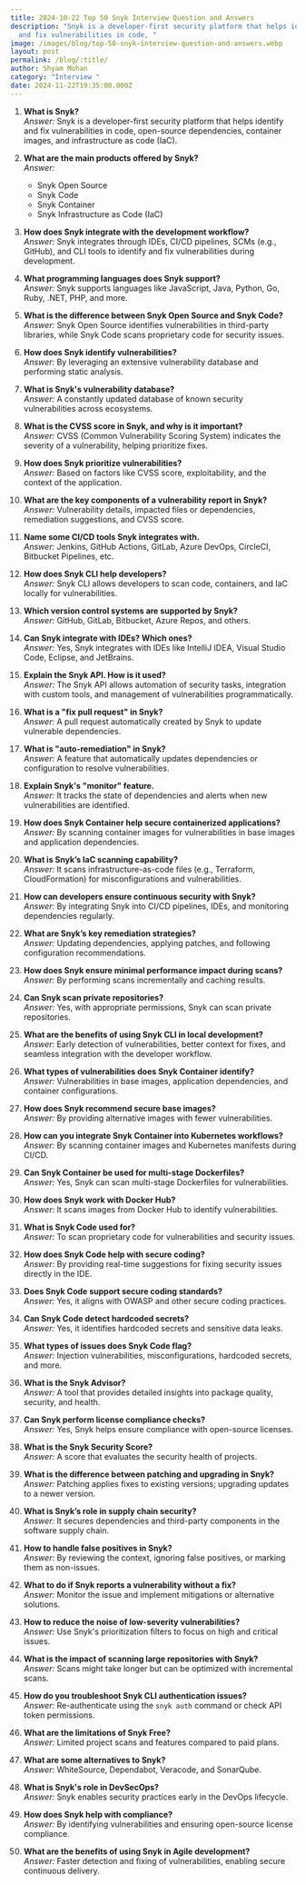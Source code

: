 ```yaml
---
title: 2024-10-22 Top 50 Snyk Interview Question and Answers
description: "Snyk is a developer-first security platform that helps identify
  and fix vulnerabilities in code, "
image: /images/blog/top-50-snyk-interview-question-and-answers.webp
layout: post
permalink: /blog/:title/
author: Shyam Mohan
category: "Interview "
date: 2024-11-22T19:35:00.000Z
---
```

1.  **What is Snyk?**  
    _Answer:_ Snyk is a developer-first security platform that helps identify and fix vulnerabilities in code, open-source dependencies, container images, and infrastructure as code (IaC).
    
2.  **What are the main products offered by Snyk?**  
    _Answer:_
    
    -   Snyk Open Source
    -   Snyk Code
    -   Snyk Container
    -   Snyk Infrastructure as Code (IaC)
3.  **How does Snyk integrate with the development workflow?**  
    _Answer:_ Snyk integrates through IDEs, CI/CD pipelines, SCMs (e.g., GitHub), and CLI tools to identify and fix vulnerabilities during development.
    
4.  **What programming languages does Snyk support?**  
    _Answer:_ Snyk supports languages like JavaScript, Java, Python, Go, Ruby, .NET, PHP, and more.
    
5.  **What is the difference between Snyk Open Source and Snyk Code?**  
    _Answer:_ Snyk Open Source identifies vulnerabilities in third-party libraries, while Snyk Code scans proprietary code for security issues.
    



6.  **How does Snyk identify vulnerabilities?**  
    _Answer:_ By leveraging an extensive vulnerability database and performing static analysis.
    
7.  **What is Snyk's vulnerability database?**  
    _Answer:_ A constantly updated database of known security vulnerabilities across ecosystems.
    
8.  **What is the CVSS score in Snyk, and why is it important?**  
    _Answer:_ CVSS (Common Vulnerability Scoring System) indicates the severity of a vulnerability, helping prioritize fixes.
    
9.  **How does Snyk prioritize vulnerabilities?**  
    _Answer:_ Based on factors like CVSS score, exploitability, and the context of the application.
    
10.  **What are the key components of a vulnerability report in Snyk?**  
    _Answer:_ Vulnerability details, impacted files or dependencies, remediation suggestions, and CVSS score.
    



11.  **Name some CI/CD tools Snyk integrates with.**  
    _Answer:_ Jenkins, GitHub Actions, GitLab, Azure DevOps, CircleCI, Bitbucket Pipelines, etc.
    
12.  **How does Snyk CLI help developers?**  
    _Answer:_ Snyk CLI allows developers to scan code, containers, and IaC locally for vulnerabilities.
    
13.  **Which version control systems are supported by Snyk?**  
    _Answer:_ GitHub, GitLab, Bitbucket, Azure Repos, and others.
    
14.  **Can Snyk integrate with IDEs? Which ones?**  
    _Answer:_ Yes, Snyk integrates with IDEs like IntelliJ IDEA, Visual Studio Code, Eclipse, and JetBrains.
    
15.  **Explain the Snyk API. How is it used?**  
    _Answer:_ The Snyk API allows automation of security tasks, integration with custom tools, and management of vulnerabilities programmatically.
    



16.  **What is a "fix pull request" in Snyk?**  
    _Answer:_ A pull request automatically created by Snyk to update vulnerable dependencies.
    
17.  **What is "auto-remediation" in Snyk?**  
    _Answer:_ A feature that automatically updates dependencies or configuration to resolve vulnerabilities.
    
18.  **Explain Snyk's "monitor" feature.**  
    _Answer:_ It tracks the state of dependencies and alerts when new vulnerabilities are identified.
    
19.  **How does Snyk Container help secure containerized applications?**  
    _Answer:_ By scanning container images for vulnerabilities in base images and application dependencies.
    
20.  **What is Snyk’s IaC scanning capability?**  
    _Answer:_ It scans infrastructure-as-code files (e.g., Terraform, CloudFormation) for misconfigurations and vulnerabilities.
    



21.  **How can developers ensure continuous security with Snyk?**  
    _Answer:_ By integrating Snyk into CI/CD pipelines, IDEs, and monitoring dependencies regularly.
    
22.  **What are Snyk’s key remediation strategies?**  
    _Answer:_ Updating dependencies, applying patches, and following configuration recommendations.
    
23.  **How does Snyk ensure minimal performance impact during scans?**  
    _Answer:_ By performing scans incrementally and caching results.
    
24.  **Can Snyk scan private repositories?**  
    _Answer:_ Yes, with appropriate permissions, Snyk can scan private repositories.
    
25.  **What are the benefits of using Snyk CLI in local development?**  
    _Answer:_ Early detection of vulnerabilities, better context for fixes, and seamless integration with the developer workflow.
    



26.  **What types of vulnerabilities does Snyk Container identify?**  
    _Answer:_ Vulnerabilities in base images, application dependencies, and container configurations.
    
27.  **How does Snyk recommend secure base images?**  
    _Answer:_ By providing alternative images with fewer vulnerabilities.
    
28.  **How can you integrate Snyk Container into Kubernetes workflows?**  
    _Answer:_ By scanning container images and Kubernetes manifests during CI/CD.
    
29.  **Can Snyk Container be used for multi-stage Dockerfiles?**  
    _Answer:_ Yes, Snyk can scan multi-stage Dockerfiles for vulnerabilities.
    
30.  **How does Snyk work with Docker Hub?**  
    _Answer:_ It scans images from Docker Hub to identify vulnerabilities.
    



31.  **What is Snyk Code used for?**  
    _Answer:_ To scan proprietary code for vulnerabilities and security issues.
    
32.  **How does Snyk Code help with secure coding?**  
    _Answer:_ By providing real-time suggestions for fixing security issues directly in the IDE.
    
33.  **Does Snyk Code support secure coding standards?**  
    _Answer:_ Yes, it aligns with OWASP and other secure coding practices.
    
34.  **Can Snyk Code detect hardcoded secrets?**  
    _Answer:_ Yes, it identifies hardcoded secrets and sensitive data leaks.
    
35.  **What types of issues does Snyk Code flag?**  
    _Answer:_ Injection vulnerabilities, misconfigurations, hardcoded secrets, and more.
    



36.  **What is the Snyk Advisor?**  
    _Answer:_ A tool that provides detailed insights into package quality, security, and health.
    
37.  **Can Snyk perform license compliance checks?**  
    _Answer:_ Yes, Snyk helps ensure compliance with open-source licenses.
    
38.  **What is the Snyk Security Score?**  
    _Answer:_ A score that evaluates the security health of projects.
    
39.  **What is the difference between patching and upgrading in Snyk?**  
    _Answer:_ Patching applies fixes to existing versions; upgrading updates to a newer version.
    
40.  **What is Snyk’s role in supply chain security?**  
    _Answer:_ It secures dependencies and third-party components in the software supply chain.
    



41.  **How to handle false positives in Snyk?**  
    _Answer:_ By reviewing the context, ignoring false positives, or marking them as non-issues.
    
42.  **What to do if Snyk reports a vulnerability without a fix?**  
    _Answer:_ Monitor the issue and implement mitigations or alternative solutions.
    
43.  **How to reduce the noise of low-severity vulnerabilities?**  
    _Answer:_ Use Snyk's prioritization filters to focus on high and critical issues.
    
44.  **What is the impact of scanning large repositories with Snyk?**  
    _Answer:_ Scans might take longer but can be optimized with incremental scans.
    
45.  **How do you troubleshoot Snyk CLI authentication issues?**  
    _Answer:_ Re-authenticate using the `snyk auth` command or check API token permissions.
    



46.  **What are the limitations of Snyk Free?**  
    _Answer:_ Limited project scans and features compared to paid plans.
    
47.  **What are some alternatives to Snyk?**  
    _Answer:_ WhiteSource, Dependabot, Veracode, and SonarQube.
    
48.  **What is Snyk's role in DevSecOps?**  
    _Answer:_ Snyk enables security practices early in the DevOps lifecycle.
    
49.  **How does Snyk help with compliance?**  
    _Answer:_ By identifying vulnerabilities and ensuring open-source license compliance.
    
50.  **What are the benefits of using Snyk in Agile development?**  
    _Answer:_ Faster detection and fixing of vulnerabilities, enabling secure continuous delivery.
